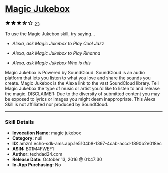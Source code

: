# [Magic Jukebox](http://alexa.amazon.com/#skills/amzn1.echo-sdk-ams.app.1e5104b8-1397-4cab-accd-f890b2e018ec)
![3.7 stars](../../images/ic_star_black_18dp_1x.png)![3.7 stars](../../images/ic_star_black_18dp_1x.png)![3.7 stars](../../images/ic_star_black_18dp_1x.png)![3.7 stars](../../images/ic_star_half_black_18dp_1x.png)![3.7 stars](../../images/ic_star_border_black_18dp_1x.png) 23

To use the Magic Jukebox skill, try saying...

* *Alexa, ask Magic Jukebox to Play Cool Jazz*

* *Alexa, ask Magic Jukebox to Play Rihanna*

* *Alexa, ask Magic Jukebox Who is this*

Magic Jukebox is Powered by SoundCloud.  SoundCloud is an audio platform that lets you listen to what you love and share the sounds you create.  Magic Jukebox is the Alexa link to the vast SoundCloud library.  Tell Magic Jukebox the type of music or artist you'd like to listen to and release the magic.  DISCLAIMER:  Due to the diversity of submitted content you may be exposed to lyrics or images you might deem inappropriate.  This Alexa Skill is not affiliated nor produced by SoundCloud.

***

### Skill Details

* **Invocation Name:** magic jukebox
* **Category:** null
* **ID:** amzn1.echo-sdk-ams.app.1e5104b8-1397-4cab-accd-f890b2e018ec
* **ASIN:** B01M4FWEF1
* **Author:** techdad24.com
* **Release Date:** October 13, 2016 @ 01:47:30
* **In-App Purchasing:** No
